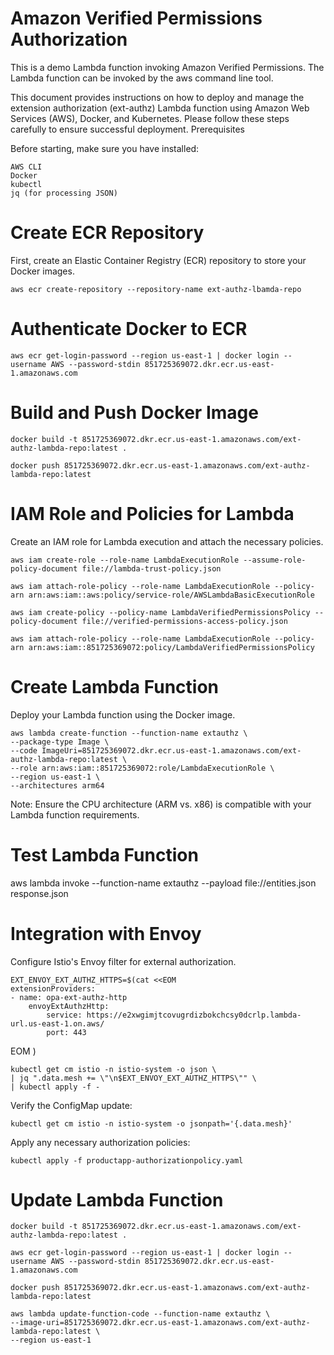 # Amazon Verified Permissions Authorization
This is a demo Lambda function invoking Amazon Verified Permissions. The Lambda function can be invoked by the aws command line tool. 

This document provides instructions on how to deploy and manage the extension authorization (ext-authz) Lambda function using Amazon Web Services (AWS), Docker, and Kubernetes. Please follow these steps carefully to ensure successful deployment.
Prerequisites

Before starting, make sure you have installed:

    AWS CLI
    Docker
    kubectl
    jq (for processing JSON)

# Create ECR Repository
First, create an Elastic Container Registry (ECR) repository to store your Docker images.

    aws ecr create-repository --repository-name ext-authz-lbamda-repo

# Authenticate Docker to ECR

    aws ecr get-login-password --region us-east-1 | docker login --username AWS --password-stdin 851725369072.dkr.ecr.us-east-1.amazonaws.com

# Build and Push Docker Image

    docker build -t 851725369072.dkr.ecr.us-east-1.amazonaws.com/ext-authz-lambda-repo:latest .
    
    docker push 851725369072.dkr.ecr.us-east-1.amazonaws.com/ext-authz-lambda-repo:latest

# IAM Role and Policies for Lambda
Create an IAM role for Lambda execution and attach the necessary policies.

    aws iam create-role --role-name LambdaExecutionRole --assume-role-policy-document file://lambda-trust-policy.json
    
    aws iam attach-role-policy --role-name LambdaExecutionRole --policy-arn arn:aws:iam::aws:policy/service-role/AWSLambdaBasicExecutionRole
    
    aws iam create-policy --policy-name LambdaVerifiedPermissionsPolicy --policy-document file://verified-permissions-access-policy.json
    
    aws iam attach-role-policy --role-name LambdaExecutionRole --policy-arn arn:aws:iam::851725369072:policy/LambdaVerifiedPermissionsPolicy

# Create Lambda Function
Deploy your Lambda function using the Docker image.

    aws lambda create-function --function-name extauthz \
    --package-type Image \
    --code ImageUri=851725369072.dkr.ecr.us-east-1.amazonaws.com/ext-authz-lambda-repo:latest \
    --role arn:aws:iam::851725369072:role/LambdaExecutionRole \
    --region us-east-1 \
    --architectures arm64

Note: Ensure the CPU architecture (ARM vs. x86) is compatible with your Lambda function requirements.

# Test Lambda Function
aws lambda invoke --function-name extauthz --payload file://entities.json response.json

# Integration with Envoy

Configure Istio's Envoy filter for external authorization.

    EXT_ENVOY_EXT_AUTHZ_HTTPS=$(cat <<EOM
    extensionProviders:
    - name: opa-ext-authz-http
        envoyExtAuthzHttp:
            service: https://e2xwgimjtcovugrdizbokchcsy0dcrlp.lambda-url.us-east-1.on.aws/
            port: 443
EOM
)

    kubectl get cm istio -n istio-system -o json \
    | jq ".data.mesh += \"\n$EXT_ENVOY_EXT_AUTHZ_HTTPS\"" \
    | kubectl apply -f -

Verify the ConfigMap update:
    
    kubectl get cm istio -n istio-system -o jsonpath='{.data.mesh}'

Apply any necessary authorization policies:

    kubectl apply -f productapp-authorizationpolicy.yaml

# Update Lambda Function
    docker build -t 851725369072.dkr.ecr.us-east-1.amazonaws.com/ext-authz-lambda-repo:latest .
    
    aws ecr get-login-password --region us-east-1 | docker login --username AWS --password-stdin 851725369072.dkr.ecr.us-east-1.amazonaws.com

    docker push 851725369072.dkr.ecr.us-east-1.amazonaws.com/ext-authz-lambda-repo:latest

    aws lambda update-function-code --function-name extauthz \
    --image-uri=851725369072.dkr.ecr.us-east-1.amazonaws.com/ext-authz-lambda-repo:latest \
    --region us-east-1



